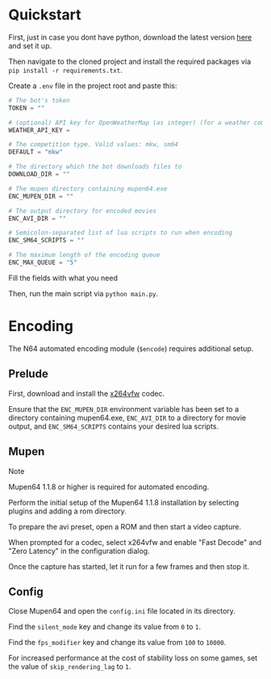 # Quickstart

First, just in case you dont have python, download the latest version [here](https://www.python.org/downloads/) and set it up.

Then navigate to the cloned project and install the required packages via `pip install -r requirements.txt`.

Create a `.env` file in the project root and paste this:
```py
# The bot's token
TOKEN = ""

# (optional) API key for OpenWeatherMap (as integer) (for a weather command)
WEATHER_API_KEY = 

# The competition type. Valid values: mkw, sm64
DEFAULT = "mkw"

# The directory which the bot downloads files to
DOWNLOAD_DIR = ""

# The mupen directory containing mupen64.exe 
ENC_MUPEN_DIR = ""

# The output directory for encoded movies
ENC_AVI_DIR = ""

# Semicolon-separated list of lua scripts to run when encoding
ENC_SM64_SCRIPTS = ""

# The maximum length of the encoding queue
ENC_MAX_QUEUE = "5"
```
Fill the fields with what you need

Then, run the main script via `python main.py`.

# Encoding

The N64 automated encoding module (`$encode`) requires additional setup.

## Prelude

First, download and install the [x264vfw](https://sourceforge.net/projects/x264vfw/) codec.

Ensure that the `ENC_MUPEN_DIR` environment variable has been set to a directory containing mupen64.exe,
`ENC_AVI_DIR` to a directory for movie output, and `ENC_SM64_SCRIPTS` contains your desired lua scripts.

## Mupen

> [!NOTE]  
> Mupen64 1.1.8 or higher is required for automated encoding.

Perform the initial setup of the Mupen64 1.1.8 installation by selecting plugins and adding a rom directory.

To prepare the avi preset, open a ROM and then start a video capture.

When prompted for a codec, select x264vfw and enable "Fast Decode" and "Zero Latency" in the configuration dialog.

Once the capture has started, let it run for a few frames and then stop it.

## Config

Close Mupen64 and open the `config.ini` file located in its directory.

Find the `silent_mode` key and change its value from `0` to `1`.

Find the `fps_modifier` key and change its value from `100` to `10000`.

For increased performance at the cost of stability loss on some games, set the value of `skip_rendering_lag` to `1`.
